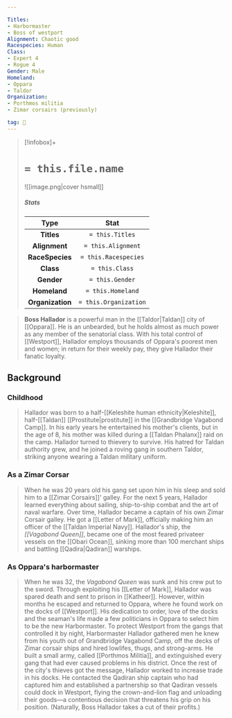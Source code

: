 ```yaml
---

Titles:
- Harbormaster
- Boss of westport
Alignment: Chaotic good
Racespecies: Human
Class:
- Expert 4
- Rogue 4
Gender: Male
Homeland:
- Oppara
- Taldor
Organization:
- Porthmos militia
- Zimar corsairs (previously)

tag: 👤️
---
```


> [!infobox]+
> #  `= this.file.name`
> ![[image.png|cover hsmall]]
> ##### Stats
> Type | Stat |
> :---: |:---:|
> **Titles** | `= this.Titles` |
> **Alignment** | `= this.Alignment` |
> **RaceSpecies** | `= this.Racespecies` |
> **Class** | `= this.Class` |
> **Gender** | `= this.Gender` |
> **Homeland** | `= this.Homeland` |
> **Organization** | `= this.Organization` |



> **Boss Hallador** is a powerful man in the [[Taldor|Taldan]] city of [[Oppara]]. He is an unbearded, but he holds almost as much power as any member of the senatorial class. With his total control of [[Westport]], Hallador employs thousands of Oppara's poorest men and women; in return for their weekly pay, they give Hallador their fanatic loyalty.



## Background


### Childhood

> Hallador was born to a half-[[Keleshite human ethnicity|Keleshite]], half-[[Taldan]] [[Prostitute|prostitute]] in the [[Grandbridge Vagabond Camp]]. In his early years he entertained his mother's clients, but in the age of 8, his mother was killed during a [[Taldan Phalanx]] raid on the camp. Hallador turned to thievery to survive. His hatred for Taldan authority grew, and he joined a roving gang in southern Taldor, striking anyone wearing a Taldan military uniform.


### As a Zimar Corsar

> When he was 20 years old his gang set upon him in his sleep and sold him to a [[Zimar Corsairs]]' galley. For the next 5 years, Hallador learned everything about sailing, ship-to-ship combat and the art of naval warfare.
> Over time, Hallador became a captain of his own Zimar Corsair galley. He got a [[Letter of Mark]], officially making him an officer of the [[Taldan Imperial Navy]]. Hallador's ship, the *[[Vagabond Queen]]*, became one of the most feared privateer vessels on the [[Obari Ocean]], sinking more than 100 merchant ships and battling [[Qadira|Qadiran]] warships.


### As Oppara's harbormaster

> When he was 32, the *Vagabond Queen* was sunk and his crew put to the sword. Through exploiting his [[Letter of Mark]], Hallador was spared death and sent to prison in [[Katheer]]. However, within months he escaped and returned to Oppara, where he found work on the docks of [[Westport]]. His dedication to order, love of the docks and the seaman's life made a few politicians in Oppara to select him to be the new Harbormaster.
> To protect Westport from the gangs that controlled it by night, Harbormaster Hallador gathered men he knew from his youth out of Grandbridge Vagabond Camp, off the decks of Zimar corsair ships and hired lowlifes, thugs, and strong-arms. He built a small army, called [[Porthmos Militia]], and extinguished every gang that had ever caused problems in his district.
> Once the rest of the city's thieves got the message, Hallador worked to increase trade in his docks. He contacted the Qadiran ship captain who had captured him and established a partnership so that Qadiran vessels could dock in Westport, flying the crown-and-lion flag and unloading their goods—a contentious decision that threatens his grip on his position. (Naturally, Boss Hallador takes a cut of their profits.)







